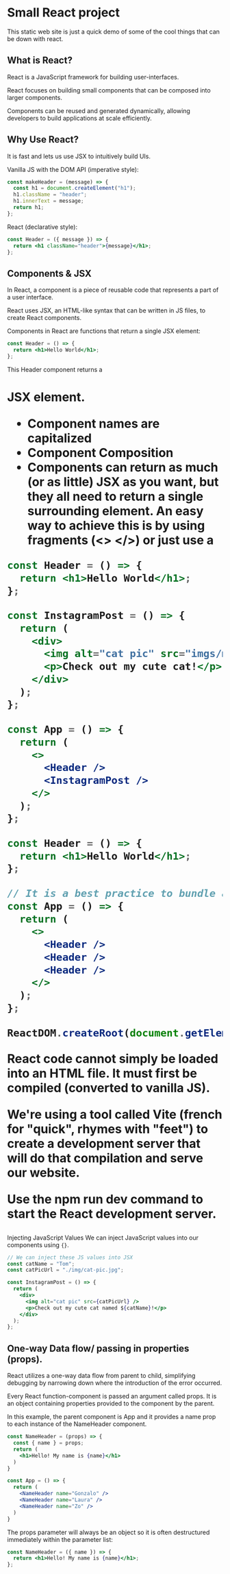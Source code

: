 # Small React project

This static web site is just a quick demo of some of the cool things that can be down with react. 

## What is React?
React is a JavaScript framework for building user-interfaces.

React focuses on building small components that can be composed into larger components.

Components can be reused and generated dynamically, allowing developers to build applications at scale efficiently.

## Why Use React?
It is fast and lets us use JSX to intuitively build UIs.

Vanilla JS with the DOM API (imperative style):
```js
const makeHeader = (message) => {
  const h1 = document.createElement("h1");
  h1.className = "header";
  h1.innerText = message;
  return h1;
};
```

React (declarative style):
```jsx
const Header = ({ message }) => {
  return <h1 className="header">{message}</h1>;
};
```

## Components & JSX

In React, a component is a piece of reusable code that represents a part of a user interface.

React uses JSX, an HTML-like syntax that can be written in JS files, to create React components.

Components in React are functions that return a single JSX element:
```jsx
const Header = () => {
  return <h1>Hello World</h1>;
};
```
This Header component returns a <h1> JSX element.
* Component names are capitalized
* Component Composition
* Components can return as much (or as little) JSX as you want, but they all need to return a single surrounding element. An easy way to achieve this is by using fragments (<> </>) or just use a <div>
```jsx
const Header = () => {
  return <h1>Hello World</h1>;
};

const InstagramPost = () => {
  return (
    <div>
      <img alt="cat pic" src="imgs/my-img.jpg" />
      <p>Check out my cute cat!</p>
    </div>
  );
};

const App = () => {
  return (
    <>
      <Header />
      <InstagramPost />
    </>
  );
};
```
```jsx
const Header = () => {
  return <h1>Hello World</h1>;
};

// It is a best practice to bundle all components in a top-level App component.
const App = () => {
  return (
    <>
      <Header />
      <Header />
      <Header />
    </>
  );
};

ReactDOM.createRoot(document.getElementById("root")).render(<App />);

```
React code cannot simply be loaded into an HTML file. It must first be compiled (converted to vanilla JS).

We're using a tool called Vite (french for "quick", rhymes with "feet") to create a development server that will do that compilation and serve our website.

Use the npm run dev command to start the React development server.

## 
Injecting JavaScript Values
We can inject JavaScript values into our components using `{}`.
```jsx
// We can inject these JS values into JSX
const catName = "Tom";
const catPicUrl = "./img/cat-pic.jpg";

const InstagramPost = () => {
  return (
    <div>
      <img alt="cat pic" src={catPicUrl} />
      <p>Check out my cute cat named ${catName}!</p>
    </div>
  );
};
```
## One-way Data flow/ passing in properties (props).

React utilizes a one-way data flow from parent to child, simplifying debugging by narrowing down where the introduction of the error occurred.

Every React function-component is passed an argument called props. It is an object containing properties provided to the component by the parent.

In this example, the parent component is App and it provides a name prop to each instance of the NameHeader component.
```jsx
const NameHeader = (props) => {
  const { name } = props;
  return (
    <h1>Hello! My name is {name}</h1>
  )
}

const App = () => {
  return (
    <NameHeader name="Gonzalo" />
    <NameHeader name="Laura" />
    <NameHeader name="Zo" />
  )
}
```
The props parameter will always be an object so it is often destructured immediately within the parameter list:
```jsx
const NameHeader = ({ name }) => {
  return <h1>Hello! My name is {name}</h1>;
};
```